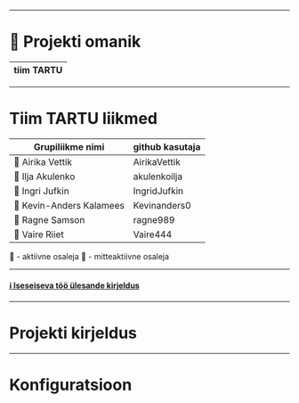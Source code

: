
________________________________________________________________________________________________________________________________________________________________________________
# :memo: Projekti omanik

| tiim TARTU |
| ---|
________________________________________________________________________________________________________________________________________________________________________________
# Tiim TARTU liikmed

| Grupiliikme nimi | github kasutaja |
| --- | --- |
| :green_book: Airika Vettik | AirikaVettik |
| :closed_book: Ilja Akulenko | akulenkoilja |
| :green_book: Ingri Jufkin | IngridJufkin |
| :green_book: Kevin-Anders Kalamees | Kevinanders0 |
| :green_book: Ragne Samson | ragne989 |
| :green_book: Vaire Riiet | Vaire444 |

:green_book: - aktiivne osaleja 
:closed_book: - mitteaktiivne osaleja

________________________________________________________________________________________________________________________________________________________________________________
#### [ :information_source: Iseseiseva töö ülesande kirjeldus](./assingment_description.md)
________________________________________________________________________________________________________________________________________________________________________________
# Projekti kirjeldus

________________________________________________________________________________________________________________________________________________________________________________
# Konfiguratsioon



